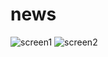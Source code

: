 # news
![screen1](https://github.com/user-attachments/assets/0d2f98e9-9e14-464a-aa26-23ef7c33b2f5)
![screen2](https://github.com/user-attachments/assets/04f3d758-4e80-4579-b754-59cd5d68c9b2)


